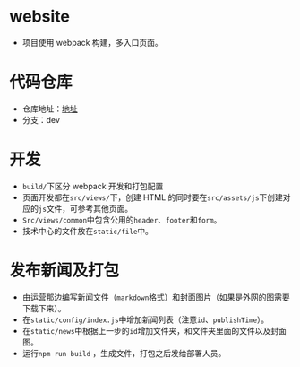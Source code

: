 # website

- 项目使用 webpack 构建，多入口页面。

# 代码仓库

- 仓库地址：[地址](https://github.com/sqlnice/webpack-website)
- 分支：dev

# 开发

- `build/`下区分 webpack 开发和打包配置
- 页面开发都在`src/views/`下，创建 HTML 的同时要在`src/assets/js`下创建对应的`js`文件，可参考其他页面。
- `Src/views/common`中包含公用的`header`、`footer`和`form`。
- 技术中心的文件放在`static/file`中。

# 发布新闻及打包

- 由运营那边编写新闻文件（`markdown`格式）和封面图片（如果是外网的图需要下载下来）。
- 在`static/config/index.js`中增加新闻列表（注意`id`、`publishTime`）。
- 在`static/news`中根据上一步的`id`增加文件夹，和文件夹里面的文件以及封面图。
- 运行`npm run build` ，生成文件，打包之后发给部署人员。
